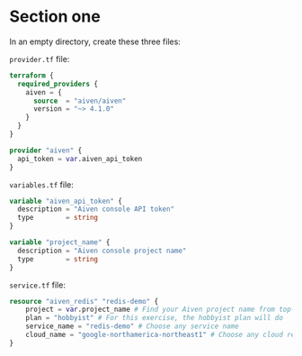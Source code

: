 # Section one 

In an empty directory, create these three files:

`provider.tf` file:

```terraform
terraform {
  required_providers {
    aiven = {
      source  = "aiven/aiven"
      version = "~> 4.1.0"
    }
  }
}

provider "aiven" {
  api_token = var.aiven_api_token
}
```

`variables.tf` file:

```terraform
variable "aiven_api_token" {
  description = "Aiven console API token"
  type        = string
}

variable "project_name" {
  description = "Aiven console project name"
  type        = string
}
```

`service.tf` file:

```terraform
resource "aiven_redis" "redis-demo" {
    project = var.project_name # Find your Aiven project name from top-left of Aiven console
    plan = "hobbyist" # For this exercise, the hobbyist plan will do
    service_name = "redis-demo" # Choose any service name
    cloud_name = "google-northamerica-northeast1" # Choose any cloud region from https://docs.aiven.io/docs/platform/reference/list_of_clouds
}
```